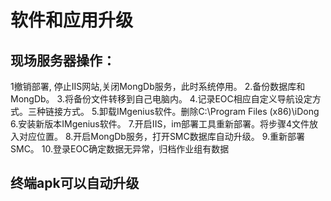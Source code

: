 # 软件和应用升级
## 现场服务器操作：
1撤销部署, 停止IIS网站,关闭MongDb服务，此时系统停用。
2.备份数据库和MongDb。
3.将备份文件转移到自己电脑内。 
4.记录EOC相应自定义导航设定方式。三种链接方式。
5.卸载IMgenius软件。删除C:\Program Files (x86)\iDong
6.安装新版本IMgenius软件。
7.开启IIS，im部署工具重新部署。将步骤4文件放入对应位置。
8.开启MongDb服务，打开SMC数据库自动升级。
9.重新部署SMC。
10.登录EOC确定数据无异常，归档作业组有数据

## 终端apk可以自动升级